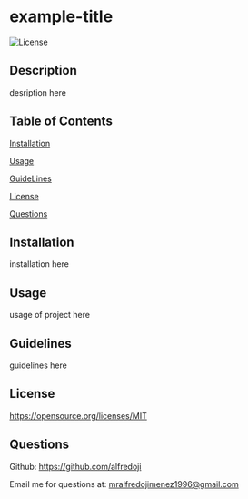 # example-title                                                                     
[![License](https://img.shields.io/badge/license-MIT-green.svg)](https://opensource.org/licenses/MIT)
## Description
desription here

## Table of Contents
<a href="#installation">Installation</a>

<a href="#usage">Usage</a>

<a href="#guidelines">GuideLines</a>

<a href="#license">License</a>

<a href="#question">Questions</a>

<div id="installation"></div>


## Installation
installation here 

<div id="usage"></div>


## Usage
usage of project here 

<div id="guidelines"></div>


## Guidelines
guidelines here

<div id="license"></div>


## License
https://opensource.org/licenses/MIT

<div id="question"></div>


## Questions
Github: https://github.com/alfredoji

Email me for questions at: mralfredojimenez1996@gmail.com

